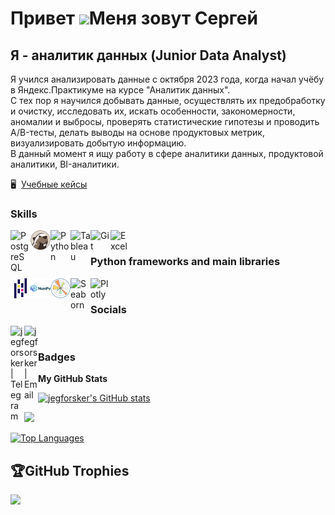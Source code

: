 Привет ![](https://user-images.githubusercontent.com/18350557/176309783-0785949b-9127-417c-8b55-ab5a4333674e.gif)Меня зовут Сергей
==============================================================================================================================

Я - аналитик данных (Junior Data Analyst)
-----------------------------------------

Я учился анализировать данные с октября 2023 года, когда начал учёбу в Яндекс.Практикуме на курсе "Аналитик данных".  
С тех пор я научился добывать данные, осуществлять их предобработку и очистку, исследовать их, искать особенности, закономерности, аномалии и выбросы, проверять статистические гипотезы и проводить A/B-тесты, делать выводы на основе продуктовых метрик, визуализировать добытую информацию.  
В данный момент я ищу работу в сфере аналитики данных, продуктовой аналитики, BI-аналитики.

🖥️  [Учебные кейсы](http://github.com/jegforsker/yandex-practicum-projects)

### Skills

<img align="left" alt="PostgreSQL" width="32px" src="https://www.svgrepo.com/show/354200/postgresql.svg" />
<img align="left" alt="DBeaver" width="32px" src="https://raw.githubusercontent.com/devicons/devicon/6910f0503efdd315c8f9b858234310c06e04d9c0/icons/dbeaver/dbeaver-original.svg" />
<img align="left" alt="Python" width="32px" src="https://www.svgrepo.com/show/374016/python.svg" />
<img align="left" alt="Tableau" width="32px" src="https://www.svgrepo.com/show/354428/tableau-icon.svg" />
<img align="left" alt="Git" width="32px" src="https://www.svgrepo.com/show/452210/git.svg" />
<img align="left" alt="Excel" width="32px" src="https://www.svgrepo.com/show/373590/excel2.svg" />
<br />

### Python frameworks and main libraries

<img align="left" alt="Pandas" width="32px" src="https://github.com/devicons/devicon/blob/master/icons/pandas/pandas-original.svg" />
<img align="left" alt="Numpy" width="32px" src="https://github.com/devicons/devicon/blob/master/icons/numpy/numpy-original-wordmark.svg" />
<img align="left" alt="MPL" width="32px" src="https://github.com/devicons/devicon/blob/master/icons/matplotlib/matplotlib-original.svg" />
<img align="left" alt="Seaborn" width="32px" src="https://raw.githubusercontent.com/mwaskom/seaborn/f0b48e891a1bb573b7a46cfc9936dcd35d7d4f24/doc/_static/logo-wide-lightbg.svg" />
<img align="left" alt="Plotly" width="32px" src="https://www.vectorlogo.zone/logos/plotly/plotly-icon.svg" />

<br />  


### Socials

[<img align="left" alt="jegforsker | Telegram" width="22px" src="https://www.svgrepo.com/show/303292/telegram-logo.svg" />][Telegram]
[<img align="left" alt="jegforsker | Email" width="22px" src="https://www.svgrepo.com/show/452057/mail.svg" />][Email]

<br />

### Badges

<b>My GitHub Stats</b>

<a href="http://www.github.com/jegforsker"><img src="https://github-readme-stats.vercel.app/api?username=jegforsker&show_icons=true&hide=&count_private=true&title_color=ef4444&text_color=ffffff&icon_color=ef4444&bg_color=1c1917&hide_border=true&show_icons=true" alt="jegforsker's GitHub stats" /></a>

<a href="http://www.github.com/jegforsker"><img src="https://github-readme-streak-stats.herokuapp.com/?user=jegforsker&stroke=ffffff&background=1c1917&ring=ef4444&fire=ef4444&currStreakNum=ffffff&currStreakLabel=ef4444&sideNums=ffffff&sideLabels=ffffff&dates=ffffff&hide_border=true" /></a>

<a href="https://github.com/jegforsker" align="left"><img src="https://github-readme-stats.vercel.app/api/top-langs/?username=jegforsker&langs_count=10&title_color=ef4444&text_color=ffffff&icon_color=ef4444&bg_color=1c1917&hide_border=true&locale=en&custom_title=Top%20%Languages" alt="Top Languages" /></a>

## 🏆GitHub Trophies
![](https://github-trophies.vercel.app/?username=jegforsker&theme=monokai&no-frame=false&no-bg=false&margin-w=4)


[Telegram]: https://t.me/jegforsker
[Email]: mailto:jegforsker@ya.ru
